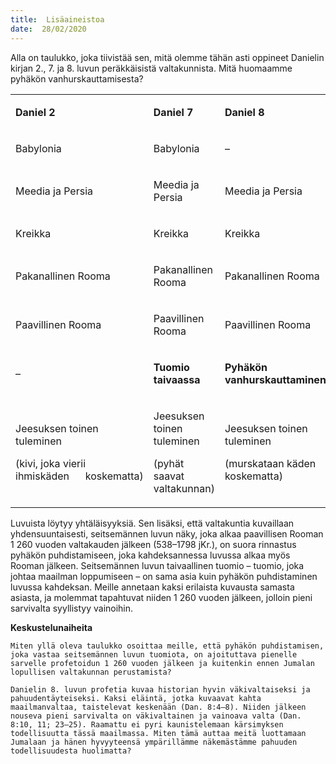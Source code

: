 ```yaml
---
title:  Lisäaineistoa
date:  28/02/2020
---
```


Alla on taulukko, joka tiivistää sen, mitä olemme tähän asti oppineet Danielin kirjan 2., 7. ja 8. luvun peräkkäisistä valtakunnista. Mitä huomaamme pyhäkön vanhurskauttamisesta?

<table>
<tbody>
<tr>
<td>
<p><strong>Daniel 2</strong></p>
</td>
<td>
<p><strong>Daniel 7</strong></p>
</td>
<td>
<p><strong>Daniel 8</strong></p>
</td>
</tr>
<tr>
<td>
<p>Babylonia</p>
</td>
<td>
<p>Babylonia</p>
</td>
<td>
<p>&ndash;</p>
</td>
</tr>
<tr>
<td>
<p>Meedia ja Persia</p>
</td>
<td>
<p>Meedia ja Persia</p>
</td>
<td>
<p>Meedia ja Persia</p>
</td>
</tr>
<tr>
<td>
<p>Kreikka</p>
</td>
<td>
<p>Kreikka</p>
</td>
<td>
<p>Kreikka</p>
</td>
</tr>
<tr>
<td>
<p>Pakanallinen Rooma</p>
</td>
<td>
<p>Pakanallinen Rooma</p>
</td>
<td>
<p>Pakanallinen Rooma</p>
</td>
</tr>
<tr>
<td>
<p>Paavillinen Rooma</p>
</td>
<td>
<p>Paavillinen Rooma</p>
</td>
<td>
<p>Paavillinen Rooma</p>
</td>
</tr>
<tr>
<td>
<p>&ndash;</p>
</td>
<td>
<p><strong>Tuomio taivaassa</strong></p>
</td>
<td>
<p><strong>Pyh&auml;k&ouml;n vanhurskauttaminen</strong></p>
</td>
</tr>
<tr>
<td>
<p>Jeesuksen toinen tuleminen</p>
<p>(kivi, joka vierii ihmisk&auml;den&nbsp;&nbsp;&nbsp;&nbsp;&nbsp;&nbsp;koskematta)</p>
</td>
<td>
<p>Jeesuksen toinen tuleminen</p>
<p>(pyh&auml;t saavat valtakunnan)</p>
</td>
<td>
<p>Jeesuksen toinen tuleminen</p>
<p>(murskataan k&auml;den koskematta)</p>
</td>
</tr>
</tbody>
</table>

Luvuista löytyy yhtäläisyyksiä. Sen lisäksi, että valtakuntia kuvaillaan yhdensuuntaisesti, seitsemännen luvun näky, joka alkaa paavillisen Rooman 1 260 vuoden valtakauden jälkeen (538–1798 jKr.), on suora rinnastus pyhäkön puhdistamiseen, joka kahdeksannessa luvussa alkaa myös Rooman jälkeen. Seitsemännen luvun taivaallinen tuomio – tuomio, joka johtaa maailman loppumiseen – on sama asia kuin pyhäkön puhdistaminen luvussa kahdeksan. Meille annetaan kaksi erilaista kuvausta samasta asiasta, ja molemmat tapahtuvat niiden 1 260 vuoden jälkeen, jolloin pieni sarvivalta syyllistyy vainoihin.

**Keskustelunaiheita**

`Miten yllä oleva taulukko osoittaa meille, että pyhäkön puhdistamisen, joka vastaa seitsemännen luvun tuomiota, on ajoituttava pienelle sarvelle profetoidun 1 260 vuoden jälkeen ja kuitenkin ennen Jumalan lopullisen valtakunnan perustamista?`

`Danielin 8. luvun profetia kuvaa historian hyvin väkivaltaiseksi ja pahuudentäyteiseksi. Kaksi eläintä, jotka kuvaavat kahta maailmanvaltaa, taistelevat keskenään (Dan. 8:4–8). Niiden jälkeen nouseva pieni sarvivalta on väkivaltainen ja vainoava valta (Dan. 8:10, 11; 23–25). Raamattu ei pyri kaunistelemaan kärsimyksen todellisuutta tässä maailmassa. Miten tämä auttaa meitä luottamaan Jumalaan ja hänen hyvyyteensä ympärillämme näkemästämme pahuuden todellisuudesta huolimatta?`